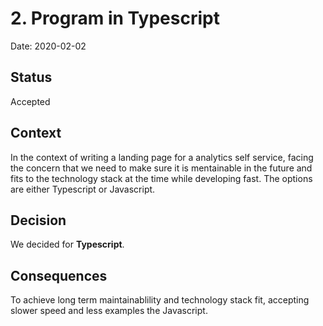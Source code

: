 # 2. Program in Typescript

Date: 2020-02-02

## Status

Accepted

## Context

In the context of writing a landing page for a analytics self service, facing the concern that we need to make sure it is mentainable in the future and fits to the technology stack at the time while developing fast. The options are either Typescript or Javascript.

## Decision

We decided for **Typescript**.

## Consequences

To achieve long term maintainablility and technology stack fit, accepting slower speed and less examples the Javascript.
